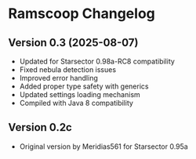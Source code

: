 # Ramscoop Changelog

## Version 0.3 (2025-08-07)
- Updated for Starsector 0.98a-RC8 compatibility
- Fixed nebula detection issues
- Improved error handling
- Added proper type safety with generics
- Updated settings loading mechanism
- Compiled with Java 8 compatibility

## Version 0.2c
- Original version by Meridias561 for Starsector 0.95a
